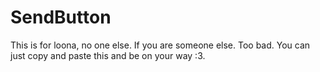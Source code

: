 # SendButton
This is for loona, no one else. If you are someone else. Too bad. You can just copy and paste this and be on your way :3.
